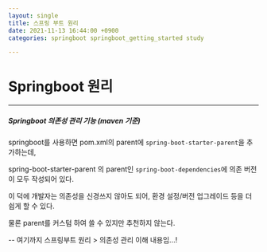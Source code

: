 ```yaml
---
layout: single
title: 스프링 부트 원리
date: 2021-11-13 16:44:00 +0900
categories: springboot springboot_getting_started study

---
```


# Springboot 원리

---

##### Springboot 의존성 관리 기능 (maven 기준)

springboot를 사용하면 pom.xml의 parent에 `spring-boot-starter-parent`을 추가하는데,

spring-boot-starter-parent 의 parent인 `spring-boot-dependencies`에 의존 버전이 모두 작성되어 있다.

이 덕에 개발자는 의존성을 신경쓰지 않아도 되어, 환경 설정/버전 업그레이드 등을 더 쉽게 할 수 있다.

물론 parent를 커스텀 하여 쓸 수 있지만 추천하지 않는다.

-- 여기까지 스프링부트 원리 > 의존성 관리 이해 내용임...!

